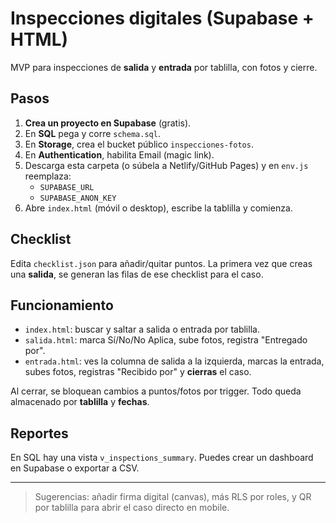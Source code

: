 
# Inspecciones digitales (Supabase + HTML)

MVP para inspecciones de **salida** y **entrada** por tablilla, con fotos y cierre.

## Pasos

1. **Crea un proyecto en Supabase** (gratis).
2. En **SQL** pega y corre `schema.sql`.
3. En **Storage**, crea el bucket público `inspecciones-fotos`.
4. En **Authentication**, habilita Email (magic link).
5. Descarga esta carpeta (o súbela a Netlify/GitHub Pages) y en `env.js` reemplaza:
   - `SUPABASE_URL`
   - `SUPABASE_ANON_KEY`
6. Abre `index.html` (móvil o desktop), escribe la tablilla y comienza.

## Checklist
Edita `checklist.json` para añadir/quitar puntos. La primera vez que creas una **salida**, se generan las filas de ese checklist para el caso.

## Funcionamiento
- `index.html`: buscar y saltar a salida o entrada por tablilla.
- `salida.html`: marca Sí/No/No Aplica, sube fotos, registra "Entregado por".
- `entrada.html`: ves la columna de salida a la izquierda, marcas la entrada, subes fotos, registras "Recibido por" y **cierras** el caso.

Al cerrar, se bloquean cambios a puntos/fotos por trigger. Todo queda almacenado por **tablilla** y **fechas**.

## Reportes
En SQL hay una vista `v_inspections_summary`. Puedes crear un dashboard en Supabase o exportar a CSV.

---

> Sugerencias: añadir firma digital (canvas), más RLS por roles, y QR por tablilla para abrir el caso directo en mobile.
